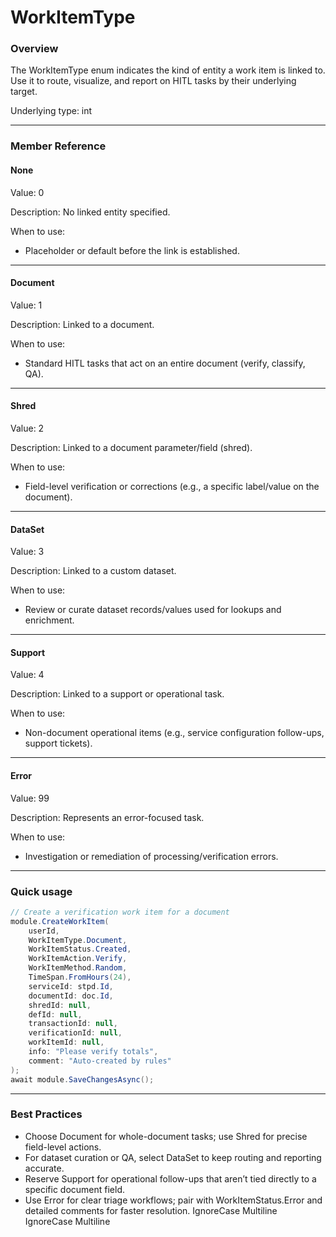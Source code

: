# WorkItemType

### Overview

The WorkItemType enum indicates the kind of entity a work item is linked to. Use it to route, visualize, and report on HITL tasks by their underlying target.

Underlying type: int

***

### Member Reference

#### None

Value: 0

Description: No linked entity specified.

When to use:

* Placeholder or default before the link is established.

***

#### Document

Value: 1

Description: Linked to a document.

When to use:

* Standard HITL tasks that act on an entire document (verify, classify, QA).

***

#### Shred

Value: 2

Description: Linked to a document parameter/field (shred).

When to use:

* Field-level verification or corrections (e.g., a specific label/value on the document).

***

#### DataSet

Value: 3

Description: Linked to a custom dataset.

When to use:

* Review or curate dataset records/values used for lookups and enrichment.

***

#### Support

Value: 4

Description: Linked to a support or operational task.

When to use:

* Non-document operational items (e.g., service configuration follow-ups, support tickets).

***

#### Error

Value: 99

Description: Represents an error-focused task.

When to use:

* Investigation or remediation of processing/verification errors.

***

### Quick usage

```csharp
// Create a verification work item for a document
module.CreateWorkItem(
    userId,
    WorkItemType.Document,
    WorkItemStatus.Created,
    WorkItemAction.Verify,
    WorkItemMethod.Random,
    TimeSpan.FromHours(24),
    serviceId: stpd.Id,
    documentId: doc.Id,
    shredId: null,
    defId: null,
    transactionId: null,
    verificationId: null,
    workItemId: null,
    info: "Please verify totals",
    comment: "Auto-created by rules"
);
await module.SaveChangesAsync();
```

***

### Best Practices

* Choose Document for whole-document tasks; use Shred for precise field-level actions.
* For dataset curation or QA, select DataSet to keep routing and reporting accurate.
* Reserve Support for operational follow-ups that aren’t tied directly to a specific document field.
* Use Error for clear triage workflows; pair with WorkItemStatus.Error and detailed comments for faster resolution.
 IgnoreCase Multiline IgnoreCase Multiline
